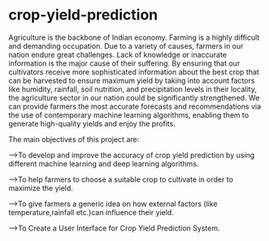# crop-yield-prediction
Agriculture is the backbone of Indian economy. Farming is a highly difficult and demanding occupation. Due to a variety of causes, farmers in our nation endure great challenges. Lack of knowledge or inaccurate information is the major cause of their suffering. By ensuring that our cultivators receive more sophisticated information about the best crop that can be harvested to ensure maximum yield by taking into account factors like humidity, rainfall, soil nutrition, and precipitation levels in their locality, the agriculture sector in our nation could be significantly strengthened. We can provide farmers the most accurate forecasts and recommendations via the use of contemporary machine learning algorithms, enabling them to generate high-quality yields and enjoy the profits.

The main objectives of this project are:

-->To develop and improve the accuracy of crop yield prediction by using different machine learning and deep learning algorithms.

-->To help farmers to choose a suitable crop to cultivate in order to maximize the yield.

-->To give farmers a generic idea on how external factors (like temperature,rainfall etc.)can influence their yield.

-->To Create a User Interface for Crop Yield Prediction System.
